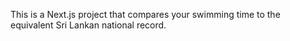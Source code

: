 This is a Next.js project that compares your swimming time to the equivalent Sri Lankan national record.
